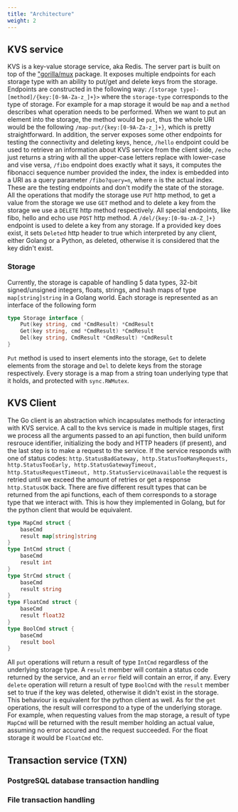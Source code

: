 ```yaml
---
title: "Architecture"
weight: 2
---
```


## KVS service
KVS is a key-value storage service, aka Redis. The server part is built on top of the ["gorilla/mux](https://github.com/gorilla/mux) package. It exposes multiple endpoints for each storage type with an ability to put/get and delete keys from the storage. Endpoints are constructed in the following way: `/[storage type]-[method]/{key:[0-9A-Za-z_]+}>` where the `storage-type` corresponds to the type of storage. 
For example for a map storage it would be `map` and a `method` describes what operation needs to be performed. When we want to put an element into the storage, the method would be `put`, thus the whole URI would be the following `/map-put/{key:[0-9A-Za-z_]+}`, which is pretty straightforward. In addition, 
the server exposes some other endpoints for testing the connectivity and deleting keys, hence, `/hello` endpoint could be used to retrieve an information about KVS service from the client side, `/echo` just returns a string with all the upper-case letters replace with lower-case and vise versa, `/fibo` endpoint does exactly what it says, it computes the fibonacci sequence number provided the index, the index is embedded into a URI as a query parameter `/fibo?query=n`, where `n` is the actual index. These are the testing endpoints and don't modify the state of the storage. All the operations that modify the storage use `PUT` http method, to get a value from the storage we use `GET` method and to delete a key from the storage we use a `DELETE` http method respectively. All special endpoints, like fibo, hello and echo use `POST` http method. A `/del/{key:[0-9a-zA-Z_]+}` endpoint is used to delete a key from any storage. If a provided key does exist, it sets `Deleted` http header to true which interpreted by any client, either Golang or a Python, as deleted, otherwise it is considered that the key didn't exist. 

[comment]: <> (Describe what happens when an error encountered when we hit storage's endpoint, and which status code is returned on success.)

[comment]: <> (Specify that each storage maintains a set of handlers, put/get and delete handlers.)

### Storage
Currently, the storage is capable of handling 5 data types, 32-bit signed/unsigned integers, floats, strings, and hash maps of type `map[string]string` in a Golang world. Each storage is represented as an interface of the following form 
```go
type Storage interface {
	Put(key string, cmd *CmdResult) *CmdResult
	Get(key string, cmd *CmdResult) *CmdResult
	Del(key string, CmdResult *CmdResult) *CmdResult
}
```
`Put` method is used to insert elements into the storage, `Get` to delete elements from the storage and `Del` to delete keys from the storage respectively. Every storage is a map from a string toan  underlying type that it holds, and protected with `sync.RWMutex`. 

## KVS Client
The Go client is an abstraction which incapsulates methods for interacting with KVS service. A call to the kvs service is made in multiple stages, first we process all the arguments passed to an api function, then build uniform resrouce identifier, initializing the body and HTTP headers (if present), and the last step is to make a request to the service. If the service responds with one of status codes: `http.StatusBadGateway, http.StatusTooManyRequests, http.StatusTooEarly, http.StatusGatewayTimeout, http.StatusRequestTimeout, http.StatusServiceUnavailable` the request is retried until we exceed the amount of retries or get a response `http.StatusOK` back. There are five different result types that can be returned from the api functions, each of them corresponds to a storage type that we interact with. This is how they implemented in Golang, 
but for the python client that would be equivalent.
```go
type MapCmd struct {
	baseCmd
	result map[string]string
}
type IntCmd struct {
	baseCmd
	result int
}
type StrCmd struct {
	baseCmd
	result string
}
type FloatCmd struct {
	baseCmd
	result float32
}
type BoolCmd struct {
	baseCmd
	result bool
}
```
All `put` operations will return a result of type `IntCmd` regardless of the underlying storage type. A `result` member will contain a status code returned by the service, and an `error` field will contain an error, if any. Every `delete` operation will return a result of type `BoolCmd` with the `result` member set to true if the key was deleted, otherwise it didn't exist in the storage. This behaviour is equivalent for the python client as well. As for the `get` operations, the result will correspond to a type of the underlying storage. For example, when requesting values from the map storage, a result of type `MapCmd` will be returned with the result member holding an actual value, assuming no error accured and the request succeeded. For the float storage it would be `FloatCmd` etc.


## Transaction service (TXN)

### PostgreSQL database transaction handling

### File transaction handling
